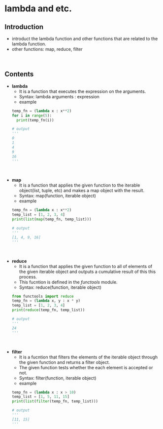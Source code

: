 # lambda and etc.

## Introduction
- introduct the lambda function and other functions that are related to the lambda function.
- other functions: map, reduce, filter

<br/>

## Contents
- **lambda**
  - It is a function that executes the expression on the arguments.
  - Syntax: lambda arguments : expression
  - example
  ``` python
  temp_fn = (lambda x : x**2)
  for i in range(5):
    print(temp_fn(i))
  
  # output
  '''
  0
  1
  4
  9
  16
  '''
  ```

<br/>

- **map**
  - It is a function that applies the given function to the iterable object(list, tuple, etc) and makes a map object with the result.
  - Syntax: map(function, iterable object)
  - example
  ``` python
  temp_fn = (lambda x : x**2)
  temp_list = [1, 2, 3, 4]
  print(list(map(temp_fn, temp_list)))

  # output
  '''
  [1, 4, 9, 16]
  '''
  ```

<br/>

- **reduce**
  - It is a function that applies the given function to all of elements of the given iterable object and outputs a cumulative result of this this process.
  - This fucntion is defined in the *functools* module.
  - Syntax: reduce(function, iterable object)
  ``` python
  from functools import reduce
  temp_fn = (lambda x, y : x * y)
  temp_list = [1, 2, 3, 4]
  print(reduce(temp_fn, temp_list))

  # output
  '''
  24
  '''
  ```

<br/>

- **filter**
  - It is a fucntion that filters the elements of the iterable object through the given function and returns a filter object.
  - The given function tests whether the each element is accepted or not.
  - Syntax: filter(function, iterable object)
  - example
  ``` python
  temp_fn = (lambda x : x > 10)
  temp_list = [1, 5, 11, 15]
  print(list(filter(temp_fn, temp_list)))

  # output
  '''
  [11, 15]
  '''
  ```